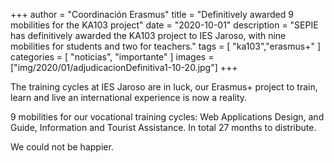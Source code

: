 +++
author = "Coordinación Erasmus"
title = "Definitively awarded 9 mobilities for the KA103 project"
date = "2020-10-01"
description = "SEPIE has definitively awarded the KA103 project to IES Jaroso, with nine mobilities for students and two for teachers."
tags = [
    "ka103","erasmus+"
]
categories = [
    "noticias", "importante"
]
images  = ["img/2020/01/adjudicacionDefinitiva1-10-20.jpg"]
+++

The training cycles at IES Jaroso are in luck, our Erasmus+ project to train, learn and live an international experience is now a reality.

9 mobilities for our vocational training cycles: Web Applications Design, and Guide, Information and Tourist Assistance. In total 27 months to distribute.

We could not be happier.